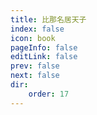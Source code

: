 ```yaml
---
title: 比那名居天子
index: false
icon: book
pageInfo: false
editLink: false
prev: false
next: false
dir:
    order: 17
---
```

